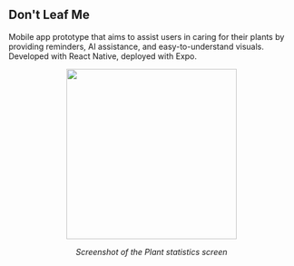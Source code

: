 ## Don't Leaf Me 
Mobile app prototype that aims to assist users in
caring for their plants by providing reminders, AI assistance, and
easy-to-understand visuals. 
Developed with React Native, deployed with Expo.

<p align="center">
  <img src="https://github.com/user-attachments/assets/44440d1d-c3df-4739-92e5-07ef5ac78627" width="300"/>
</p>
<p align="center">
  <em>Screenshot of the Plant statistics screen</em>
</p>

